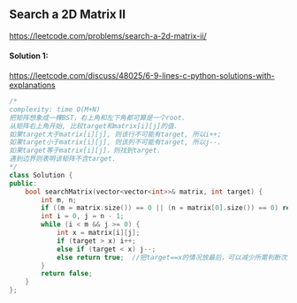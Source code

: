 ## Search a 2D Matrix II
https://leetcode.com/problems/search-a-2d-matrix-ii/
#### Solution 1:
https://leetcode.com/discuss/48025/6-9-lines-c-python-solutions-with-explanations
```cpp
/*
complexity: time O(M+N)
把矩阵想象成一棵BST，右上角和左下角都可算是一个root.
从矩阵右上角开始, 比较target和matrix[i][j]的值. 
如果target大于matrix[i][j], 则该行不可能有target, 所以i++; 
如果target小于matrix[i][j], 则该列不可能有target, 所以j--. 
如果target等于matrix[i][j]，则找到target.
遇到边界则表明该矩阵不含target.
*/
class Solution {
public:
    bool searchMatrix(vector<vector<int>>& matrix, int target) {
        int m, n;
        if ((m = matrix.size()) == 0 || (n = matrix[0].size()) == 0) return false;
        int i = 0, j = n - 1;
        while (i < m && j >= 0) {
            int x = matrix[i][j];
            if (target > x) i++;
            else if (target < x) j--;
            else return true;  //把target==x的情况放最后，可以减少所需判断次数
        }
        return false;
    }
};
```
